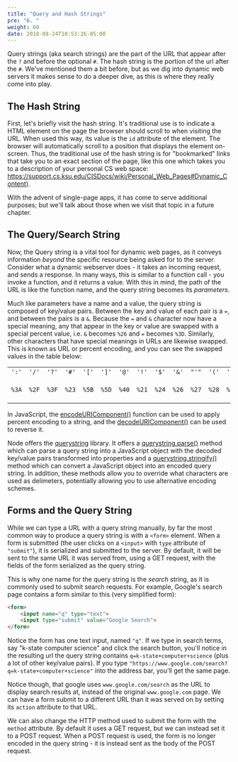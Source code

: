 ```yaml
---
title: "Query and Hash Strings"
pre: "6. "
weight: 60
date: 2018-08-24T10:53:26-05:00
---
```

Query strings (aka search strings) are the part of the URL that appear after the `?` and before the optional `#`.  The hash string is the portion of the url after the `#`.  We've mentioned them a bit before, but as we dig into dynamic web servers it makes sense to do a deeper dive, as this is where they really come into play.

## The Hash String
First, let's briefly visit the hash string.  It's traditional use is to indicate a HTML element on the page the browser should scroll to when visiting the URL.  When used this way, its value is the `id` attribute of the element.  The browser will automatically scroll to a position that displays the element on-screen.  Thus, the traditional use of the hash string is for "bookmarked" links that take you to an exact section of the page, like this one which takes you to a description of your personal CS web space: [https://support.cs.ksu.edu/CISDocs/wiki/Personal_Web_Pages#Dynamic_Content)](https://support.cs.ksu.edu/CISDocs/wiki/Personal_Web_Pages#Dynamic_Content).

With the advent of single-page apps, it has come to serve additional purposes; but we'll talk about those when we visit that topic in a future chapter.

## The Query/Search String
Now, the Query string is a vital tool for dynamic web pages, as it conveys information _beyond_ the specific resource being asked for to the server.  Consider what a dynamic webserver does - it takes an incoming request, and sends a response.  In many ways, this is similar to a function call - you invoke a function, and it returns a value.  With this in mind, the path of the URL is like the function name, and the query string becomes its _parameters_.  

Much like parameters have a name and a value, the query string is composed of key/value pairs.  Between the key and value of each pair is a `=`, and between the pairs is a `&`.  Because the `=` and `&` character now have a special meaning, any that appear in the key or value are swapped with a special percent value, i.e. `&` becomes `%26` and `=` becomes `%3D`. Similarly, other characters that have special meanings in URLs are likewise swapped.  This is known as URL or percent encoding, and you can see the swapped values in the table below:

<table class="standard-table">
 <tbody>
  <tr>
   <td><code>':'</code></td>
   <td><code>'/'</code></td>
   <td><code>'?'</code></td>
   <td><code>'#'</code></td>
   <td><code>'['</code></td>
   <td><code>']'</code></td>
   <td><code>'@'</code></td>
   <td><code>'!'</code></td>
   <td><code>'$'</code></td>
   <td><code>'&amp;'</code></td>
   <td><code>"'"</code></td>
   <td><code>'('</code></td>
   <td><code>')'</code></td>
   <td><code>'*'</code></td>
   <td><code>'+'</code></td>
   <td><code>','</code></td>
   <td><code>';'</code></td>
   <td><code>'='</code></td>
   <td><code>'%'</code></td>
   <td><code>' '</code></td>
  </tr>
  <tr>
   <td><code>%3A</code></td>
   <td><code>%2F</code></td>
   <td><code>%3F</code></td>
   <td><code>%23</code></td>
   <td><code>%5B</code></td>
   <td><code>%5D</code></td>
   <td><code>%40</code></td>
   <td><code>%21</code></td>
   <td><code>%24</code></td>
   <td><code>%26</code></td>
   <td><code>%27</code></td>
   <td><code>%28</code></td>
   <td><code>%29</code></td>
   <td><code>%2A</code></td>
   <td><code>%2B</code></td>
   <td><code>%2C</code></td>
   <td><code>%3B</code></td>
   <td><code>%3D</code></td>
   <td><code>%25</code></td>
   <td><code>%20</code> or <code>+</code></td>
  </tr>
 </tbody>
</table>

In JavaScript, the [encodeURIComponent()](https://developer.mozilla.org/en-US/docs/Web/JavaScript/Reference/Global_Objects/encodeURIComponent) function can be used to apply percent encoding to a string, and the [decodeURIComponent()](https://developer.mozilla.org/en-US/docs/Web/JavaScript/Reference/Global_Objects/decodeURIComponent) can be used to reverse it.  

Node offers the [querystring](https://nodejs.org/api/querystring.html) library.  It offers a [querystring.parse()](https://nodejs.org/api/querystring.html#querystring_querystring_parse_str_sep_eq_options) method which can parse a query string into a JavaScript object with the decoded key/value pairs transformed into properties and a [querystring.stringify()](https://nodejs.org/api/querystring.html#querystring_querystring_stringify_obj_sep_eq_options) method which can convert a JavaScript object into an encoded query string.  In addition, these methods allow you to override what characters are used as delimeters, potentially allowing you to use alternative encoding schemes.

## Forms and the Query String
While we can type a URL with a query string manually, by far the most common way to produce a query string is with a `<form>` element.  When a form is submitted (the user clicks on a `<input>` with `type` attribute of `"submit"`), it is serialized and submitted to the server.  By default, it will be sent to the same URL it was served from, using a GET request, with the fields of the form serialized as the query string.

This is why one name for the query string is the _search_ string, as it is commonly used to submit search requests.  For example, Google's search page contains a form similar to this (very simplified form):

```html
<form>
    <input name="q" type="text">
    <input type="submit" value="Google Search">
</form>
```

Notice the form has one text input, named `"q"`.  If we type in search terms, say "k-state computer science" and click the search button, you'll notice in the resulting url the query string contains `q=k-state+computer+science` (plus a lot of other key/value pairs).  If you type `"https://www.google.com/search?q=k-state+computer+science"` into the address bar, you'll get the same page.

Notice though, that google uses `www.google.com/search` as the URL to display search results at, instead of the original `www.google.com` page.  We can have a form submit to a different URL than it was served on by setting its `action` attribute to that URL.

We can also change the HTTP method used to submit the form with the `method` attribute. By default it uses a GET request, but we can instead set it to a POST request.  When a POST request is used, the form is no longer encoded in the query string - it is instead sent as the body of the POST request. 

